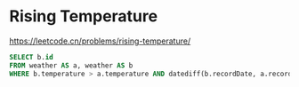 # Rising Temperature

<https://leetcode.cn/problems/rising-temperature/>

```sql
SELECT b.id
FROM weather AS a, weather AS b
WHERE b.temperature > a.temperature AND datediff(b.recordDate, a.recordDate) = 1;
```

